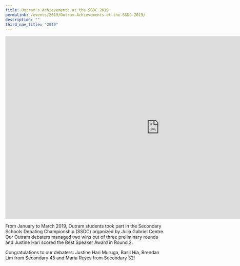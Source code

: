 ```yaml
---
title: Outram's Achievements at the SSDC 2019
permalink: /events/2019/Outram-Achievements-at-the-SSDC-2019/
description: ""
third_nav_title: "2019"
---
```

<iframe allowfullscreen="true" height="569" width="960" frameborder="0" src="https://docs.google.com/presentation/d/e/2PACX-1vQU6C7HMBz1ZYeWbEreA7bvaIn8pj7LWhfFqeC7NLFaTwAurgoj92ocx9aaDjtUe7H7AhwWrqe61TV9/embed?start=false&amp;loop=false&amp;delayms=3000"></iframe>

 
From January to March 2019, Outram students took part in the Secondary Schools Debating Championship (SSDC) organized by Julia Gabriel Centre. Our Outram debaters managed two wins out of three preliminary rounds and Justine Hari scored the Best Speaker Award in Round 2.  
  
Congratulations to our debaters: Justine Hari Muruga, Basil Hia, Brendan Lim from Secondary 45 and Maria Reyes from Secondary 32!